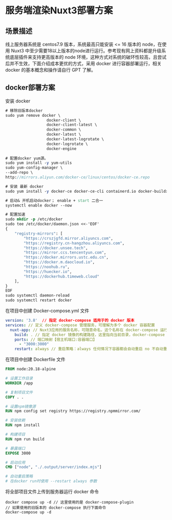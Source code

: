 # 服务端渲染Nuxt3部署方案

## 场景描述

线上服务器系统是 centos7.9 版本，系统最高只能安装 <= 16 版本的 node，在使用 Nuxt3 中至少需要18以上版本的node进行运行。参考现有网上资料都是升级系统底层插件来支持更高版本的 node 环境，这种方式对系统的破环性较高，且尝试后并不生效，下面介绍成本更优的方式，采用 docker 进行容器部署运行，相关 docker 的基本概念和操作请自行 GPT 了解。 

## docker部署方案

安装 docker

```do
# 移除旧版本docker
sudo yum remove docker \
                  docker-client \
                  docker-client-latest \
                  docker-common \
                  docker-latest \
                  docker-latest-logrotate \
                  docker-logrotate \
                  docker-engine
                  
# 配置docker yum源。
sudo yum install -y yum-utils
sudo yum-config-manager \
--add-repo \
http://mirrors.aliyun.com/docker-ce/linux/centos/docker-ce.repo

# 安装 最新 docker
sudo yum install -y docker-ce docker-ce-cli containerd.io docker-buildx-plugin docker-compose-plugin

# 启动& 开机启动docker； enable + start 二合一
systemctl enable docker --now

# 配置加速
sudo mkdir -p /etc/docker
sudo tee /etc/docker/daemon.json <<-'EOF'
{
    "registry-mirrors": [
    	"https://crszjgfd.mirror.aliyuncs.com",
    	"https://registry.cn-hangzhou.aliyuncs.com",
    	"https://docker.unsee.tech",
    	"https://mirror.ccs.tencentyun.com",
    	"https://docker.mirrors.ustc.edu.cn",
    	"https://docker.m.daocloud.io",
    	"https://noohub.ru",
    	"https://huecker.io",
    	"https://dockerhub.timeweb.cloud"
    ],
}
EOF
sudo systemctl daemon-reload
sudo systemctl restart docker
```

在项目中创建 Docker-compose.yml 文件

```yml
version: '3.8'  // 指定 docker-compose 适用于的 docker 版本
services: // 定义 docker-compose 管理服务，可理解为多个 docker 容器配置
  nuxt-app: // Nuxt3应用的服务名称，可随意命名，这个名称在 docker-compose 运行时会作为文件的别名
    build: . // 指定 docker 镜像的构建路径，这里指向当前目录，docker-compose 会查找 Dockerfile 文件并构建镜像
    ports: // 端口映射【宿主机端口:容器端口】
      - "3000:3000"
    restart: always // 重启策略：always 任何情况下容器都会自动重启 no 不自动重启 unless-stopped 重启自动重启，除非手动停止 on-failure 容器只有在发生错误退出时才会重启

```

在项目中创建 Dockerfile 文件

```dockerfile
FROM node:20.18-alpine

# 设置工作目录
WORKDIR /app

# 复制项目文件
COPY . .

# 设置npm镜像源
RUN npm config set registry https://registry.npmmirror.com/

# 安装依赖
RUN npm install

# 构建项目
RUN npm run build

# 暴露端口
EXPOSE 3000

# 启动应用
CMD ["node", "./.output/server/index.mjs"]

# 自动重启策略
# 在docker run时使用 --restart always 参数
```

将全部项目文件上传到服务器运行 docker 命令
```shell
docker compose up -d // 这里使用的是 docker-compose-plugin 
// 如果使用的旧版本的 docker-compose 执行下面命令
docker-compose up -d 
```




